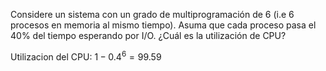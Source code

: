 Considere un sistema con un grado de multiprogramación de 6 (i.e 6 procesos en memoria al mismo tiempo). Asuma que cada proceso pasa el 40% del tiempo esperando por I/O. ¿Cuál es la utilización de CPU?

Utilizacion del CPU: $1-0.4^6=99.59%$
